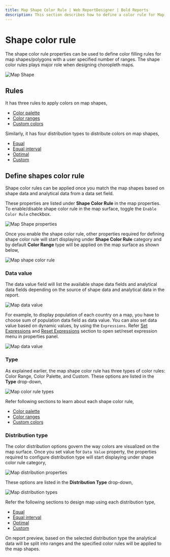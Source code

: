```yaml
---
title: Map Shape Color Rule | Web ReportDesigner | Bold Reports
description: This section describes how to define a color rule for Map Report Item with the Bold Report Designer.
---
```


# Shape color rule

The shape color rule properties can be used to define color filling rules for map shapes/polygons with a user specified number of ranges. The shape color rules plays major role when designing choropleth maps.

![Map Shape](/static/assets/on-premise/images/report-designer/report-items/map/shape-settings/sketch.png)

## Rules

It has three rules to apply colors on map shapes,

* [Color palette](/on-premise/report-designer/report-items/map/color-palette-shape-rule/)
* [Color ranges](/on-premise/report-designer/report-items/map/color-range-shape-rule/)
* [Custom colors](/on-premise/report-designer/report-items/map/custom-color-shape-rule/)

Similarly, it has four distribution types to distribute colors on map shapes,

* [Equal](/on-premise/report-designer/report-items/map/equal-distribution-shape-rule/)
* [Equal interval](/on-premise/report-designer/report-items/map/equal-interval-shape-rule/)
* [Optimal](/on-premise/report-designer/report-items/map/optimal-distribution-shape-rule/)
* [Custom](/on-premise/report-designer/report-items/map/custom-distribution-shape-rule/)

## Define shapes color rule

Shape color rules can be applied once you match the map shapes based on shape data and analytical data from a data set field.

These properties are listed under **Shape Color Rule** in the map properties. To enable/disable shape color rule in the map surface, toggle the `Enable Color Rule` checkbox.

![Map Shape properties](/static/assets/on-premise/images/report-designer/report-items/map/shape-color-rule/initial.png)

Once you enable the shape color rule, other properties required for defining shape color rule will start displaying under **Shape Color Rule** category and by default **Color Range** type will be applied on the map surface as shown below,

![Map shape color rule](/static/assets/on-premise/images/report-designer/report-items/map/shape-color-rule/enable-color-rule.png)

### Data value

The data value field will list the available shape data fields and analytical data fields depending on the source of shape data and analytical data in the report.

![Map data value](/static/assets/on-premise/images/report-designer/report-items/map/shape-color-rule/data-value.png)

For example, to display population of each country on a map, you have to choose sum of population data field as data value. You can also set data value based on dynamic values, by using the `Expressions`. Refer [Set Expressions](/on-premise/report-designer/compose-report/properties-panel/#set-expression) and [Reset Expressions](/on-premise/report-designer/compose-report/properties-panel/#reset-expression) section to open set/reset expression menu in properties panel.

![Map data value](/static/assets/on-premise/images/report-designer/report-items/map/shape-color-rule/data-value-expression.png)

### Type

As explained earlier, the map shape color rule has three types of color rules: Color Range, Color Palette, and Custom. These options are listed in the **Type** drop-down,

![Map color rule types](/static/assets/on-premise/images/report-designer/report-items/map/shape-color-rule/types.png)

Refer following sections to learn about each shape color rule,

* [Color palette](/on-premise/report-designer/report-items/map/color-palette-shape-rule/)
* [Color ranges](/on-premise/report-designer/report-items/map/color-range-shape-rule/)
* [Custom colors](/on-premise/report-designer/report-items/map/custom-color-shape-rule/)

### Distribution type

The color distribution options govern the way colors are visualized on the map surface. Once you set value for `Data Value` property, the properties required to configure distribution type will start displaying under shape color rule category,

![Map distribution properties](/static/assets/on-premise/images/report-designer/report-items/map/shape-color-rule/distribution-properties.png)

These options are listed in the **Distribution Type** drop-down,

![Map distribution types](/static/assets/on-premise/images/report-designer/report-items/map/shape-color-rule/distribution-types.png)

Refer the following sections to design map using each distribution type,

* [Equal](/on-premise/report-designer/report-items/map/equal-distribution-shape-rule/)
* [Equal interval](/on-premise/report-designer/report-items/map/equal-interval-shape-rule/)
* [Optimal](/on-premise/report-designer/report-items/map/optimal-distribution-shape-rule/)
* [Custom](/on-premise/report-designer/report-items/map/custom-distribution-shape-rule/)

On report preview, based on the selected distribution type the analytical data will be split into ranges and the specified color rules will be applied to the map shapes.